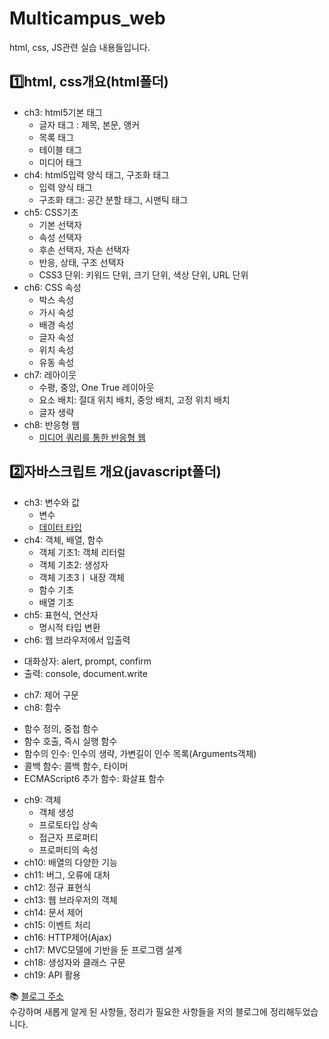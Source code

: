 # Multicampus_web
html, css, JS관련 실습 내용들입니다.

## 1️⃣html, css개요(html폴더)
- ch3: html5기본 태그
  + 글자 태그 : 제목, 본문, 앵커
  + 목록 태그
  + 테이블 태그
  + 미디어 태그
- ch4: html5입력 양식 태그, 구조화 태그
  + 입력 양식 태그
  + 구조화 태그: 공간 분할 태그, 시맨틱 태그
- ch5: CSS기초
  + 기본 선택자
  + 속성 선택자
  + 후손 선택자, 자손 선택자
  + 반응, 상태, 구조 선택자
  + CSS3 단위: 키워드 단위, 크기 단위, 색상 단위, URL 단위
- ch6: CSS 속성
  + 박스 속성
  + 가시 속성
  + 배경 속성
  + 글자 속성
  + 위치 속성
  + 유동 속성
- ch7: 레아이웃
  + 수평, 중앙, One True 레이아웃
  + 요소 배치: 절대 위치 배치, 중앙 배치, 고정 위치 배치
  + 글자 생략
- ch8: 반응형 웹
  + [미디어 쿼리를 통한 반응형 웹](https://structuring.tistory.com/175?category=987699)



## 2️⃣자바스크립트 개요(javascript폴더)
- ch3: 변수와 값
  + 변수
  + [데이터 타입](https://structuring.tistory.com/176?category=987699)
- ch4: 객체, 배열, 함수
  + 객체 기초1: 객체 리터럴
  + 객체 기초2: 생성자
  + 객체 기초3ㅣ 내장 객체
  + 함수 기초
  + 배열 기초
- ch5: 표현식, 연산자
  + 명시적 타입 변환
- ch6: 웹 브라우저에서 입출력
+ 대화상자: alert, prompt, confirm
+ 출력: console, document.write
- ch7: 제어 구문
- ch8: 함수
+ 함수 정의, 중첩 함수
+ 함수 호출, 즉시 실행 함수
+ 함수의 인수: 인수의 생략, 가변길이 인수 목록(Arguments객체)
+ 콜백 함수: 콜백 함수, 타이머
+ ECMAScript6 추가 함수: 화살표 함수
- ch9: 객체
  + 객체 생성
  + 프로토타입 상속
  + 접근자 프로퍼티
  + 프로퍼티의 속성
- ch10: 배열의 다양한 기능
- ch11: 버그, 오류에 대처
- ch12: 정규 표현식
- ch13: 웹 브라우저의 객체
- ch14: 문서 제어
- ch15: 이벤트 처리
- ch16: HTTP제어(Ajax)
- ch17: MVC모델에 기반을 둔 프로그램 설계
- ch18: 생성자와 클래스 구문
- ch19: API 활용

📚 [블로그 주소](https://structuring.tistory.com/category/%EA%B5%90%EC%9C%A1%2C%20%ED%95%99%EC%8A%B5/%EB%A9%80%ED%8B%B0%EC%BA%A0%ED%8D%BC%EC%8A%A4_%ED%92%80%20%EC%8A%A4%ED%83%9D) <br>
수강하며 새롭게 알게 된 사항들, 정리가 필요한 사항들을 저의 블로그에 정리해두었습니다.
